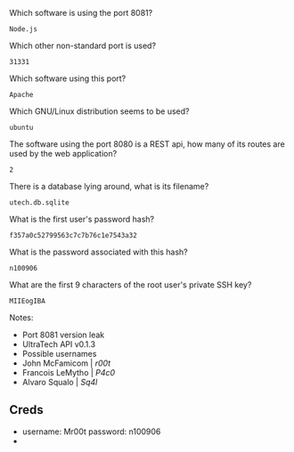 Which software is using the port 8081?
```
Node.js
```
Which other non-standard port is used?
```
31331
```
Which software using this port?
```
Apache 
```
Which GNU/Linux distribution seems to be used?
```
ubuntu
```
The software using the port 8080 is a REST api, how many of its routes are used by the web application?
```
2
```
There is a database lying around, what is its filename?
```
utech.db.sqlite
```
What is the first user's password hash?
```
f357a0c52799563c7c7b76c1e7543a32
```
What is the password associated with this hash?
```
n100906
```
What are the first 9 characters of the root user's private SSH key?
```
MIIEogIBA
```

Notes: 

* Port 8081 version leak 
* UltraTech API v0.1.3
* Possible usernames 
* John McFamicom | _r00t_
* Francois LeMytho | _P4c0_
* Alvaro Squalo | _Sq4l_
## Creds 
* username:  Mr00t password: n100906
* 
